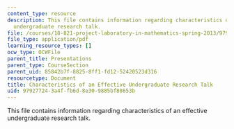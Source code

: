 ```yaml
---
content_type: resource
description: This file contains information regarding characteristics of an effective
  undergraduate research talk.
file: /courses/18-821-project-laboratory-in-mathematics-spring-2013/979277243a4ffb6d8e309885bf88653b_MIT18_821S13_presentnotes.pdf
file_type: application/pdf
learning_resource_types: []
ocw_type: OCWFile
parent_title: Presentations
parent_type: CourseSection
parent_uid: 85842b7f-8825-8ff1-fd12-52420523d316
resourcetype: Document
title: Characteristics of an Effective Undergraduate Research Talk
uid: 97927724-3a4f-fb6d-8e30-9885bf88653b
---
```

This file contains information regarding characteristics of an effective undergraduate research talk.

